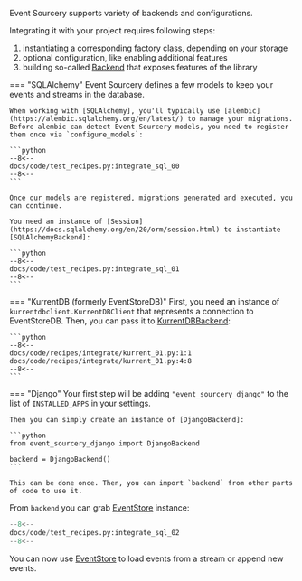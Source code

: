 Event Sourcery supports variety of backends and configurations.

Integrating it with your project requires following steps:

1. instantiating a corresponding factory class, depending on your storage
2. optional configuration, like enabling additional features
3. building so-called [Backend] that exposes features of the library

=== "SQLAlchemy"
    Event Sourcery defines a few models to keep your events and streams in the database.

    When working with [SQLAlchemy], you'll typically use [alembic](https://alembic.sqlalchemy.org/en/latest/) to manage your migrations.
    Before alembic can detect Event Sourcery models, you need to register them once via `configure_models`:

    ```python
    --8<--
    docs/code/test_recipes.py:integrate_sql_00
    --8<--
    ```

    Once our models are registered, migrations generated and executed, you can continue.

    You need an instance of [Session](https://docs.sqlalchemy.org/en/20/orm/session.html) to instantiate [SQLAlchemyBackend]:

    ```python
    --8<--
    docs/code/test_recipes.py:integrate_sql_01
    --8<--
    ```

=== "KurrentDB (formerly EventStoreDB)"
    First, you need an instance of `kurrentdbclient.KurrentDBClient` that represents a connection to EventStoreDB. Then, you can pass it to [KurrentDBBackend]:

    ```python
    --8<--
    docs/code/recipes/integrate/kurrent_01.py:1:1
    docs/code/recipes/integrate/kurrent_01.py:4:8
    --8<--
    ```

=== "Django"
    Your first step will be adding `"event_sourcery_django"` to the list of `INSTALLED_APPS` in your settings.

    Then you can simply create an instance of [DjangoBackend]:

    ```python
    from event_sourcery_django import DjangoBackend

    backend = DjangoBackend()
    ```

    This can be done once. Then, you can import `backend` from other parts of code to use it.

From `backend` you can grab [EventStore] instance:

```python
--8<--
docs/code/test_recipes.py:integrate_sql_02
--8<--
```

You can now use [EventStore] to load events from a stream or append new events.

[Backend]: ../reference/event_store/backend.md#event_sourceryevent_storebackend
[EventStore]: ../reference/event_store/event_store.md#event_sourceryevent_storeeventstore
[SQLAlchemy]: ../reference/backends/sqlalchemy.md
[SQLAlchemyBackend]: ../reference/backends/sqlalchemy.md#event_sourcery_sqlalchemysqlalchemybackend
[KurrentDBBackend]: ../reference/backends/kurrentdb.md#event_sourcery_kurrentdbkurrentdbbackend
[DjangoBackend]: ../reference/backends/django.md#event_sourcery_djangodjangobackend
